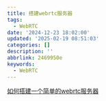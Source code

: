 ```yaml
---
title: 搭建webrtc服务器
tags:
  - WebRTC
date: '2024-12-23 18:02:00'
updated: '2025-02-19 08:51:03'
categories: []
description: ''
abbrlink: 2469950e
keywords:
  - WebRTC
---
```

[如何搭建一个简单的webrtc服务器](https://developer.aliyun.com/article/877670)